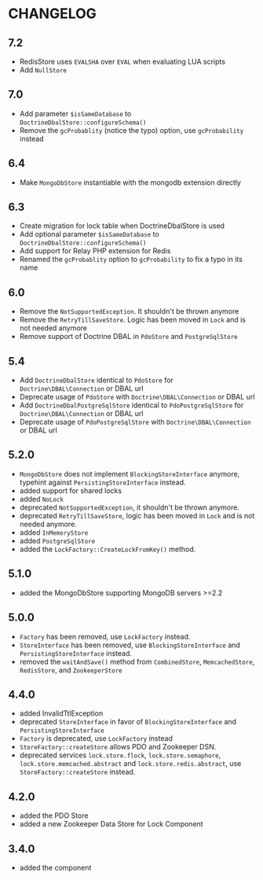 CHANGELOG
=========

7.2
---

 * RedisStore uses `EVALSHA` over `EVAL` when evaluating LUA scripts
 * Add `NullStore`

7.0
---

 * Add parameter `$isSameDatabase` to `DoctrineDbalStore::configureSchema()`
 * Remove the `gcProbablity` (notice the typo) option, use `gcProbability` instead

6.4
---

 * Make `MongoDbStore` instantiable with the mongodb extension directly

6.3
---

 * Create migration for lock table when DoctrineDbalStore is used
 * Add optional parameter `$isSameDatabase` to `DoctrineDbalStore::configureSchema()`
 * Add support for Relay PHP extension for Redis
 * Renamed the `gcProbablity` option to `gcProbability` to fix a typo in its name

6.0
---

* Remove the `NotSupportedException`. It shouldn't be thrown anymore
* Remove the `RetryTillSaveStore`. Logic has been moved in `Lock` and is not needed anymore
* Remove support of Doctrine DBAL in `PdoStore` and `PostgreSqlStore`

5.4
---

* Add `DoctrineDbalStore` identical to `PdoStore` for `Doctrine\DBAL\Connection` or DBAL url
* Deprecate usage of `PdoStore` with `Doctrine\DBAL\Connection` or DBAL url
* Add `DoctrineDbalPostgreSqlStore` identical to `PdoPostgreSqlStore` for `Doctrine\DBAL\Connection` or DBAL url
* Deprecate usage of `PdoPostgreSqlStore` with `Doctrine\DBAL\Connection` or DBAL url

5.2.0
-----

 * `MongoDbStore` does not implement `BlockingStoreInterface` anymore, typehint against `PersistingStoreInterface` instead.
 * added support for shared locks
 * added `NoLock`
 * deprecated `NotSupportedException`, it shouldn't be thrown anymore.
 * deprecated `RetryTillSaveStore`, logic has been moved in `Lock` and is not needed anymore.
 * added `InMemoryStore`
 * added `PostgreSqlStore`
 * added the `LockFactory::CreateLockFromKey()` method.

5.1.0
-----

 * added the MongoDbStore supporting MongoDB servers >=2.2

5.0.0
-----

 * `Factory` has been removed, use `LockFactory` instead.
 * `StoreInterface` has been removed, use `BlockingStoreInterface` and `PersistingStoreInterface` instead.
 * removed the `waitAndSave()` method from `CombinedStore`, `MemcachedStore`, `RedisStore`, and `ZookeeperStore`

4.4.0
-----

 * added InvalidTtlException
 * deprecated `StoreInterface` in favor of `BlockingStoreInterface` and `PersistingStoreInterface`
 * `Factory` is deprecated, use `LockFactory` instead
 * `StoreFactory::createStore` allows PDO and Zookeeper DSN.
 * deprecated services `lock.store.flock`, `lock.store.semaphore`, `lock.store.memcached.abstract` and `lock.store.redis.abstract`,
   use `StoreFactory::createStore` instead.

4.2.0
-----

 * added the PDO Store
 * added a new Zookeeper Data Store for Lock Component

3.4.0
-----

 * added the component
